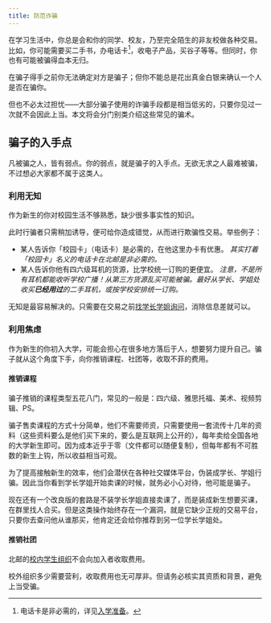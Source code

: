 ```yaml
---
title: 防范诈骗
---
```


在学习生活中，你总是会和你的同学、校友，乃至完全陌生的非友校做各种交易。比如，你可能需要买二手书，办电话卡[^1]，收电子产品，买谷子等等。但同时，你也有可能被骗得血本无归。

[^1]: 电话卡是非必需的，详见[入学准备](/新生入学/入学准备#校园一卡通学生卡)。

在骗子得手之前你无法确定对方是骗子；但你不能总是花出真金白银来确认一个人是否在骗你。

但也不必太过担忧——大部分骗子使用的诈骗手段都是相当低劣的，只要你见过一次就不会因此上当。本文将会分门别类介绍这些常见的骗术。

## 骗子的入手点

凡被骗之人，皆有弱点。你的弱点，就是骗子的入手点。无欲无求之人最难被骗，不过想必大家都不属于这类人。

### 利用无知

作为新生的你对校园生活不够熟悉，缺少很多事实性的知识。

此时行骗者只需稍加诱导，便可给你造成错觉，从而进行欺骗性交易。举些例子：

- 某人告诉你「校园卡」（电话卡）是必需的，在他这里办卡有优惠。 *其实打着「校园卡」名义的电话卡在北邮是非必需的。*
- 某人告诉你他有四六级耳机的货源，比学校统一订购的更便宜。 *注意，不是所有耳机都能收听学校广播！从第三方货源乱买可能被骗。最好从学长、学姐处收买**已经用过**的二手耳机，或按学校安排统一订购。*

无知是最容易解决的。只需要在交易之前[找学长学姐询问](/新生入学/新生入学#与学长学姐交流)，消除信息差就可以。

### 利用焦虑

作为新生的你初入大学，可能会担心在很多地方落后于人，想要努力提升自己。骗子就从这个角度下手，向你推销课程、社团等，收取不菲的费用。

#### 推销课程

骗子推销的课程类型五花八门，常见的一般是：四六级、雅思托福、美术、视频剪辑、PS。

骗子售卖课程的方式十分简单，他们不需要师资，只需要使用一套流传十几年的资料（这些资料要么是他们买下来的，要么是互联网上公开的），每年卖给全国各地的大学新生即可。因为成本近乎于零（文件都可以随便复制），但每年都有不可胜数的新生上钩，所以收益相当可观。

为了提高接触新生的效率，他们会潜伏在各种社交媒体平台，伪装成学长、学姐行骗。因此当你看到学长学姐开始卖课的时候，就务必小心对待，他可能是骗子。

现在还有一个改良版的套路是不装学长学姐直接卖课了，而是装成新生想要买课，在群里找人合买。但是这类操作始终存在一个漏洞，就是它缺少正规的交易平台，只要你去查问他从谁那买，他肯定还会给你推荐到另一位学长学姐处。

#### 推销社团

北邮的[校内学生组织](/学生组织/学生组织)不会向加入者收取费用。

校外组织多少需要营利，收取费用也无可厚非。但请务必核实其资质和背景，避免上当受骗。

